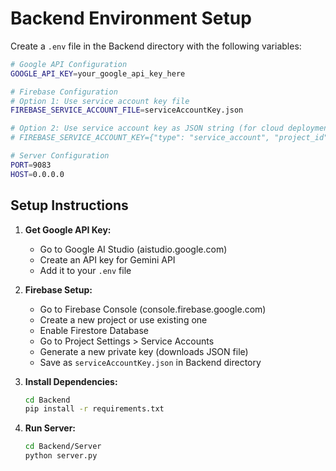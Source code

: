 # Backend Environment Setup

Create a `.env` file in the Backend directory with the following variables:

```bash
# Google API Configuration
GOOGLE_API_KEY=your_google_api_key_here

# Firebase Configuration
# Option 1: Use service account key file
FIREBASE_SERVICE_ACCOUNT_FILE=serviceAccountKey.json

# Option 2: Use service account key as JSON string (for cloud deployment)
# FIREBASE_SERVICE_ACCOUNT_KEY={"type": "service_account", "project_id": "your-project-id", ...}

# Server Configuration
PORT=9083
HOST=0.0.0.0
```

## Setup Instructions

1. **Get Google API Key:**
   - Go to Google AI Studio (aistudio.google.com)
   - Create an API key for Gemini API
   - Add it to your `.env` file

2. **Firebase Setup:**
   - Go to Firebase Console (console.firebase.google.com)
   - Create a new project or use existing one
   - Enable Firestore Database
   - Go to Project Settings > Service Accounts
   - Generate a new private key (downloads JSON file)
   - Save as `serviceAccountKey.json` in Backend directory

3. **Install Dependencies:**
   ```bash
   cd Backend
   pip install -r requirements.txt
   ```

4. **Run Server:**
   ```bash
   cd Backend/Server
   python server.py
   ``` 